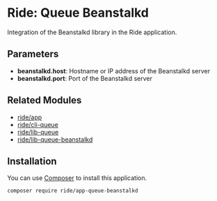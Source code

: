 # Ride: Queue Beanstalkd

Integration of the Beanstalkd library in the Ride application.

## Parameters

* __beanstalkd.host__: Hostname or IP address of the Beanstalkd server
* __beanstalkd.port__: Port of the Beanstalkd server

## Related Modules 

- [ride/app](https://github.com/all-ride/ride-app)
- [ride/cli-queue](https://github.com/all-ride/ride-cli-queue)
- [ride/lib-queue](https://github.com/all-ride/ride-lib-queue)
- [ride/lib-queue-beanstalkd](https://github.com/all-ride/ride-lib-queue-beanstalkd)

## Installation

You can use [Composer](http://getcomposer.org) to install this application.

```
composer require ride/app-queue-beanstalkd
```
